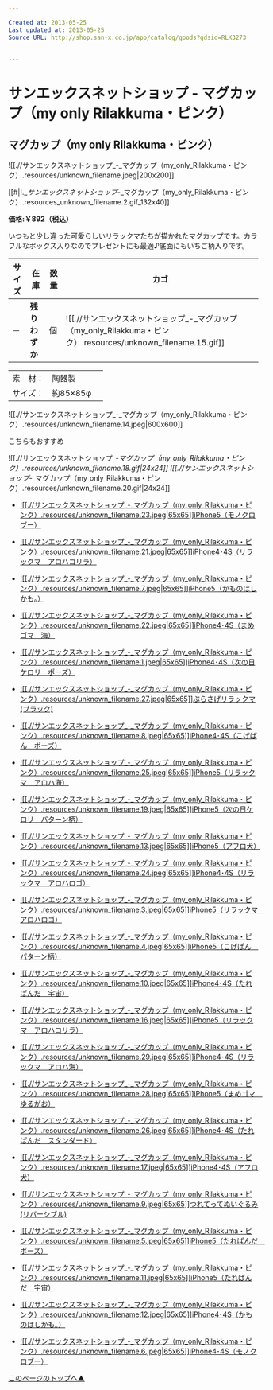 ```yaml
---

Created at: 2013-05-25
Last updated at: 2013-05-25
Source URL: http://shop.san-x.co.jp/app/catalog/goods?gdsid=RLK3273


---
```


# サンエックスネットショップ - マグカップ（my only Rilakkuma・ピンク）


## マグカップ（my only Rilakkuma・ピンク）

![[.//サンエックスネットショップ_-_マグカップ（my_only_Rilakkuma・ピンク）.resources/unknown_filename.jpeg\|200x200]]

[[#|!.__サンエックスネットショップ_-_マグカップ（my_only_Rilakkuma・ピンク）.resources_unknown_filename.2.gif_132x40]]

**価格:￥892（税込）**

いつもと少し違った可愛らしいリラックマたちが描かれたマグカップです。カラフルなボックス入りなのでプレゼントにも最適♪底面にもいちご柄入りです。

| サイズ | 在庫  | 数量  | カゴ  |
| --- | --- | --- | --- |
| －   | **残りわずか** | 個   | ![[.//サンエックスネットショップ_-_マグカップ（my_only_Rilakkuma・ピンク）.resources/unknown_filename.15.gif]] |

|     |     |     |
| --- | --- | --- |
| 素　材： | 陶器製 |     |
| サイズ： | 約85×85φ |

![[.//サンエックスネットショップ_-_マグカップ（my_only_Rilakkuma・ピンク）.resources/unknown_filename.14.jpeg\|600x600]]

こちらもおすすめ

![[.//サンエックスネットショップ_-_マグカップ（my_only_Rilakkuma・ピンク）.resources/unknown_filename.18.gif\|24x24]] ![[.//サンエックスネットショップ_-_マグカップ（my_only_Rilakkuma・ピンク）.resources/unknown_filename.20.gif\|24x24]]

* [![[.//サンエックスネットショップ_-_マグカップ（my_only_Rilakkuma・ピンク）.resources/unknown_filename.23.jpeg|65x65]]iPhone5（モノクロブー）](http://shop.san-x.co.jp/app/catalog/goods?gdsid=MKBK004)

* [![[.//サンエックスネットショップ_-_マグカップ（my_only_Rilakkuma・ピンク）.resources/unknown_filename.21.jpeg|65x65]]iPhone4･4S（リラックマ　アロハコリラ）](http://shop.san-x.co.jp/app/catalog/goods?gdsid=RLKK093)
* [![[.//サンエックスネットショップ_-_マグカップ（my_only_Rilakkuma・ピンク）.resources/unknown_filename.7.jpeg|65x65]]iPhone5（かものはしかも。）](http://shop.san-x.co.jp/app/catalog/goods?gdsid=KHKK002)
* [![[.//サンエックスネットショップ_-_マグカップ（my_only_Rilakkuma・ピンク）.resources/unknown_filename.22.jpeg|65x65]]iPhone4･4S（まめゴマ　海）](http://shop.san-x.co.jp/app/catalog/goods?gdsid=MMGK002)
* [![[.//サンエックスネットショップ_-_マグカップ（my_only_Rilakkuma・ピンク）.resources/unknown_filename.1.jpeg|65x65]]iPhone4･4S（次の日ケロリ　ポーズ）](http://shop.san-x.co.jp/app/catalog/goods?gdsid=KROK003)
* [![[.//サンエックスネットショップ_-_マグカップ（my_only_Rilakkuma・ピンク）.resources/unknown_filename.27.jpeg|65x65]]ぶらさげリラックマ(ブラック)](http://shop.san-x.co.jp/app/catalog/goods?gdsid=RLK3313)
* [![[.//サンエックスネットショップ_-_マグカップ（my_only_Rilakkuma・ピンク）.resources/unknown_filename.8.jpeg|65x65]]iPhone4･4S（こげぱん　ポーズ）](http://shop.san-x.co.jp/app/catalog/goods?gdsid=KOPK003)
* [![[.//サンエックスネットショップ_-_マグカップ（my_only_Rilakkuma・ピンク）.resources/unknown_filename.25.jpeg|65x65]]iPhone5（リラックマ　アロハ海）](http://shop.san-x.co.jp/app/catalog/goods?gdsid=RLKK089)
* [![[.//サンエックスネットショップ_-_マグカップ（my_only_Rilakkuma・ピンク）.resources/unknown_filename.19.jpeg|65x65]]iPhone5（次の日ケロリ　パターン柄）](http://shop.san-x.co.jp/app/catalog/goods?gdsid=KROK002)
* [![[.//サンエックスネットショップ_-_マグカップ（my_only_Rilakkuma・ピンク）.resources/unknown_filename.13.jpeg|65x65]]iPhone5（アフロ犬）](http://shop.san-x.co.jp/app/catalog/goods?gdsid=AFKK001)
* [![[.//サンエックスネットショップ_-_マグカップ（my_only_Rilakkuma・ピンク）.resources/unknown_filename.24.jpeg|65x65]]iPhone4･4S（リラックマ　アロハロゴ）](http://shop.san-x.co.jp/app/catalog/goods?gdsid=RLKK094)
* [![[.//サンエックスネットショップ_-_マグカップ（my_only_Rilakkuma・ピンク）.resources/unknown_filename.3.jpeg|65x65]]iPhone5（リラックマ　アロハロゴ）](http://shop.san-x.co.jp/app/catalog/goods?gdsid=RLKK091)
* [![[.//サンエックスネットショップ_-_マグカップ（my_only_Rilakkuma・ピンク）.resources/unknown_filename.4.jpeg|65x65]]iPhone5（こげぱん　パターン柄）](http://shop.san-x.co.jp/app/catalog/goods?gdsid=KOPK002)
* [![[.//サンエックスネットショップ_-_マグカップ（my_only_Rilakkuma・ピンク）.resources/unknown_filename.10.jpeg|65x65]]iPhone4･4S（たれぱんだ　宇宙）](http://shop.san-x.co.jp/app/catalog/goods?gdsid=TPDK007)
* [![[.//サンエックスネットショップ_-_マグカップ（my_only_Rilakkuma・ピンク）.resources/unknown_filename.16.jpeg|65x65]]iPhone5（リラックマ　アロハコリラ）](http://shop.san-x.co.jp/app/catalog/goods?gdsid=RLKK090)
* [![[.//サンエックスネットショップ_-_マグカップ（my_only_Rilakkuma・ピンク）.resources/unknown_filename.29.jpeg|65x65]]iPhone4･4S（リラックマ　アロハ海）](http://shop.san-x.co.jp/app/catalog/goods?gdsid=RLKK092)
* [![[.//サンエックスネットショップ_-_マグカップ（my_only_Rilakkuma・ピンク）.resources/unknown_filename.28.jpeg|65x65]]iPhone5（まめゴマ　ゆるがお）](http://shop.san-x.co.jp/app/catalog/goods?gdsid=MMGK001)
* [![[.//サンエックスネットショップ_-_マグカップ（my_only_Rilakkuma・ピンク）.resources/unknown_filename.26.jpeg|65x65]]iPhone4･4S（たれぱんだ　スタンダード）](http://shop.san-x.co.jp/app/catalog/goods?gdsid=TPDK006)
* [![[.//サンエックスネットショップ_-_マグカップ（my_only_Rilakkuma・ピンク）.resources/unknown_filename.17.jpeg|65x65]]iPhone4･4S（アフロ犬）](http://shop.san-x.co.jp/app/catalog/goods?gdsid=AFKK002)
* [![[.//サンエックスネットショップ_-_マグカップ（my_only_Rilakkuma・ピンク）.resources/unknown_filename.9.jpeg|65x65]]つれてってぬいぐるみ(リバーシブル)](http://shop.san-x.co.jp/app/catalog/goods?gdsid=RLK3314)
* [![[.//サンエックスネットショップ_-_マグカップ（my_only_Rilakkuma・ピンク）.resources/unknown_filename.5.jpeg|65x65]]iPhone5（たれぱんだ　ポーズ）](http://shop.san-x.co.jp/app/catalog/goods?gdsid=TPDK004)
* [![[.//サンエックスネットショップ_-_マグカップ（my_only_Rilakkuma・ピンク）.resources/unknown_filename.11.jpeg|65x65]]iPhone5（たれぱんだ　宇宙）](http://shop.san-x.co.jp/app/catalog/goods?gdsid=TPDK005)
* [![[.//サンエックスネットショップ_-_マグカップ（my_only_Rilakkuma・ピンク）.resources/unknown_filename.12.jpeg|65x65]]iPhone4･4S（かものはしかも。）](http://shop.san-x.co.jp/app/catalog/goods?gdsid=KHKK003)
* [![[.//サンエックスネットショップ_-_マグカップ（my_only_Rilakkuma・ピンク）.resources/unknown_filename.6.jpeg|65x65]]iPhone4･4S（モノクロブー）](http://shop.san-x.co.jp/app/catalog/goods?gdsid=MKBK005)

[このページのトップへ▲](http://shop.san-x.co.jp/app/catalog/goods?gdsid=RLK3273#top)

